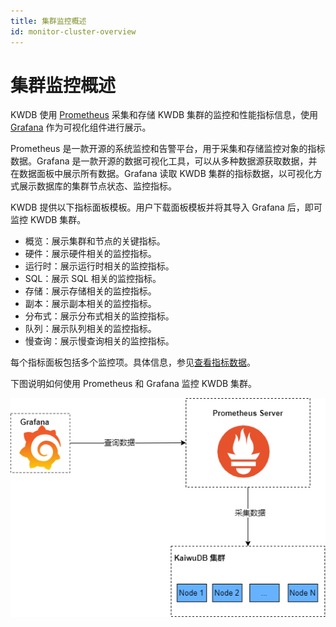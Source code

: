 ```yaml
---
title: 集群监控概述
id: monitor-cluster-overview
---
```


# 集群监控概述

KWDB 使用 [Prometheus](https://prometheus.io/) 采集和存储 KWDB 集群的监控和性能指标信息，使用 [Grafana](https://grafana.com/grafana) 作为可视化组件进行展示。

Prometheus 是一款开源的系统监控和告警平台，用于采集和存储监控对象的指标数据。Grafana 是一款开源的数据可视化工具，可以从多种数据源获取数据，并在数据面板中展示所有数据。Grafana 读取 KWDB 集群的指标数据，以可视化方式展示数据库的集群节点状态、监控指标。

KWDB 提供以下指标面板模板。用户下载面板模板并将其导入 Grafana 后，即可监控 KWDB 集群。

- 概览：展示集群和节点的关键指标。
- 硬件：展示硬件相关的监控指标。
- 运行时：展示运行时相关的监控指标。
- SQL：展示 SQL 相关的监控指标。
- 存储：展示存储相关的监控指标。
- 副本：展示副本相关的监控指标。
- 分布式：展示分布式相关的监控指标。
- 队列：展示队列相关的监控指标。
- 慢查询：展示慢查询相关的监控指标。

每个指标面板包括多个监控项。具体信息，参见[查看指标数据](./view-metrics.md)。

下图说明如何使用 Prometheus 和 Grafana 监控 KWDB 集群。

![](../../static/db-operation/monitoring-architecture.png)
